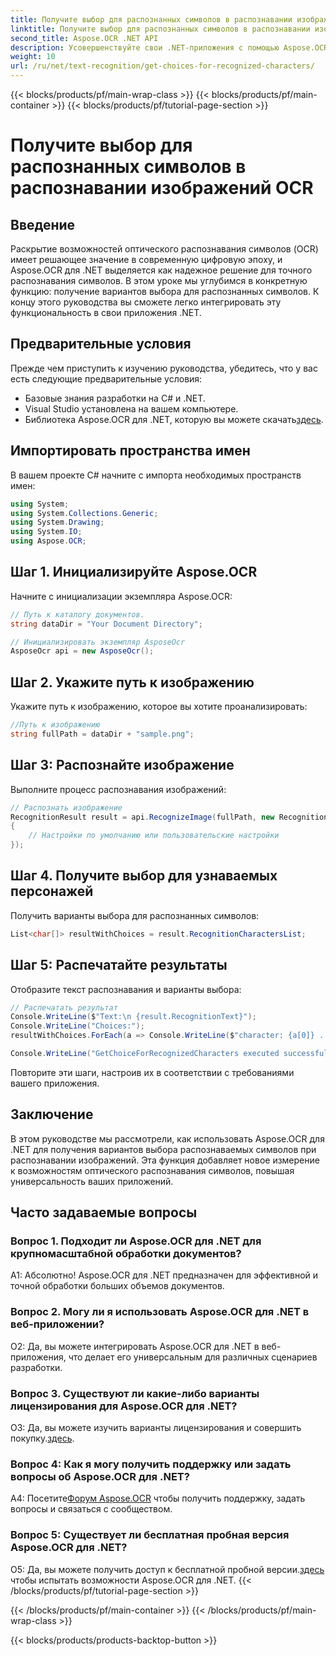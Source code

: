 ```yaml
---
title: Получите выбор для распознанных символов в распознавании изображений OCR
linktitle: Получите выбор для распознанных символов в распознавании изображений OCR
second_title: Aspose.OCR .NET API
description: Усовершенствуйте свои .NET-приложения с помощью Aspose.OCR для точного распознавания символов. Следуйте нашему пошаговому руководству, чтобы получить варианты выбора распознанных символов при распознавании изображений.
weight: 10
url: /ru/net/text-recognition/get-choices-for-recognized-characters/
---
```


{{< blocks/products/pf/main-wrap-class >}}
{{< blocks/products/pf/main-container >}}
{{< blocks/products/pf/tutorial-page-section >}}

# Получите выбор для распознанных символов в распознавании изображений OCR

## Введение

Раскрытие возможностей оптического распознавания символов (OCR) имеет решающее значение в современную цифровую эпоху, и Aspose.OCR для .NET выделяется как надежное решение для точного распознавания символов. В этом уроке мы углубимся в конкретную функцию: получение вариантов выбора для распознанных символов. К концу этого руководства вы сможете легко интегрировать эту функциональность в свои приложения .NET.

## Предварительные условия

Прежде чем приступить к изучению руководства, убедитесь, что у вас есть следующие предварительные условия:

- Базовые знания разработки на C# и .NET.
- Visual Studio установлена на вашем компьютере.
-  Библиотека Aspose.OCR для .NET, которую вы можете скачать[здесь](https://releases.aspose.com/ocr/net/).

## Импортировать пространства имен

В вашем проекте C# начните с импорта необходимых пространств имен:

```csharp
using System;
using System.Collections.Generic;
using System.Drawing;
using System.IO;
using Aspose.OCR;
```

## Шаг 1. Инициализируйте Aspose.OCR

Начните с инициализации экземпляра Aspose.OCR:

```csharp
// Путь к каталогу документов.
string dataDir = "Your Document Directory";

// Инициализировать экземпляр AsposeOcr
AsposeOcr api = new AsposeOcr();
```

## Шаг 2. Укажите путь к изображению

Укажите путь к изображению, которое вы хотите проанализировать:

```csharp
//Путь к изображению
string fullPath = dataDir + "sample.png";
```

## Шаг 3: Распознайте изображение

Выполните процесс распознавания изображений:

```csharp
// Распознать изображение
RecognitionResult result = api.RecognizeImage(fullPath, new RecognitionSettings
{
    // Настройки по умолчанию или пользовательские настройки
});
```

## Шаг 4. Получите выбор для узнаваемых персонажей

Получить варианты выбора для распознанных символов:

```csharp
List<char[]> resultWithChoices = result.RecognitionCharactersList;
```

## Шаг 5: Распечатайте результаты

Отобразите текст распознавания и варианты выбора:

```csharp
// Распечатать результат
Console.WriteLine($"Text:\n {result.RecognitionText}");
Console.WriteLine("Choices:");
resultWithChoices.ForEach(a => Console.WriteLine($"character: {a[0]} . Choices: {a[1]} {a[2]} {a[3]} {a[4]}"));

Console.WriteLine("GetChoiceForRecognizedCharacters executed successfully");
```

Повторите эти шаги, настроив их в соответствии с требованиями вашего приложения.

## Заключение

В этом руководстве мы рассмотрели, как использовать Aspose.OCR для .NET для получения вариантов выбора распознаваемых символов при распознавании изображений. Эта функция добавляет новое измерение к возможностям оптического распознавания символов, повышая универсальность ваших приложений.

## Часто задаваемые вопросы

### Вопрос 1. Подходит ли Aspose.OCR для .NET для крупномасштабной обработки документов?

А1: Абсолютно! Aspose.OCR для .NET предназначен для эффективной и точной обработки больших объемов документов.

### Вопрос 2. Могу ли я использовать Aspose.OCR для .NET в веб-приложении?

О2: Да, вы можете интегрировать Aspose.OCR для .NET в веб-приложения, что делает его универсальным для различных сценариев разработки.

### Вопрос 3. Существуют ли какие-либо варианты лицензирования для Aspose.OCR для .NET?

 О3: Да, вы можете изучить варианты лицензирования и совершить покупку.[здесь](https://purchase.aspose.com/buy).

### Вопрос 4: Как я могу получить поддержку или задать вопросы об Aspose.OCR для .NET?

 А4: Посетите[Форум Aspose.OCR](https://forum.aspose.com/c/ocr/16) чтобы получить поддержку, задать вопросы и связаться с сообществом.

### Вопрос 5: Существует ли бесплатная пробная версия Aspose.OCR для .NET?

 О5: Да, вы можете получить доступ к бесплатной пробной версии.[здесь](https://releases.aspose.com/) чтобы испытать возможности Aspose.OCR для .NET.
{{< /blocks/products/pf/tutorial-page-section >}}

{{< /blocks/products/pf/main-container >}}
{{< /blocks/products/pf/main-wrap-class >}}

{{< blocks/products/products-backtop-button >}}
